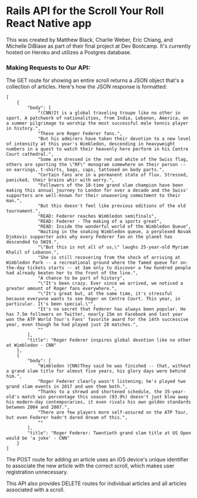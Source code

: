 # Rails API for the Scroll Your Roll React Native app
This was created by Matthew Black, Charlie Weber, Eric Chiang, and Michelle DiBiase as part of their final project at Dev Bootcamp. It's currently hosted on Heroku and utilizes a Postgres database.

### Making Requests to Our API:
The GET route for showing an entire scroll returns a JSON object that's a collection of articles. Here's how the JSON response is formatted:
```
[
    {
        "body": [
            "(CNN)It is a global traveling troupe like no other in sport. A patchwork of nationalities, from India, Lebanon, America, on a summer pilgrimage to worship the most successful male tennis player in history.",
            "These are Roger Federer fans.",
            "But his admirers have taken their devotion to a new level of intensity at this year's Wimbledon, descending in heavyweight numbers in a quest to watch their heavenly hero perform in his Centre Court cathedral.",
            "Some are dressed in the red and white of the Swiss flag, others are sporting the \"RF\" monogram somewhere on their person -- on earrings, t-shirts, bags, caps, tattooed on body parts.",
            "Certain fans are in a permanent state of flux. Stressed, panicked, their brains whir with worry.",
            "Followers of the 18-time grand slam champion have been making this annual journey to London for over a decade and the Swiss' supporters are well-known for their unwavering commitment to their man.",
            "But this doesn't feel like previous editions of the old tournament.",
            "READ: Federer reaches Wimbledon semifinals",
            "READ: Federer - The making of a sports great",
            "READ: Inside the wonderful world of the Wimbledon Queue",
            "Waiting in the snaking Wimbledon queue, a perplexed Novak Djokovic supporter asks why every Federer fan on the planet has descended to SW19.",
            "\"But this is not all of us,\" laughs 25-year-old Myriam Khalil of Lebanon.",
            "She is still recovering from the shock of arriving at Wimbledon Park -- a recreational ground where the famed queue for on-the-day tickets starts -- at 3am only to discover a few hundred people had already beaten her to the front of the line.",
            "A chance to be part of history",
            "\"It's been crazy. Ever since we arrived, we noticed a greater amount of Roger fans everywhere.",
            "\"It's great but, at the same time, it's stressful because everyone wants to see Roger on Centre Court. This year, in particular. It's been special.\"",
            "It's no secret that Federer has always been popular. He has 7.5m followers on Twitter, nearly 15m on Facebook and last year won the ATP World Tour's Fans' favorite award for the 14th successive year, even though he had played just 28 matches.",
            ""
        ],
        "title": "Roger Federer inspires global devotion like no other at Wimbledon - CNN"
    },
    {
        "body": [
            "Wimbledon (CNN)They said he was finished -- that, without a grand slam title for almost five years, his glory days were behind him.",
            "Roger Federer clearly wasn't listening; he's played two grand slam events in 2017 and won them both.",
            "Thanks to a shrewd and shortened schedule, the 35-year-old's match win percentage this season (93.9%) doesn't just blow away his modern-day contemporaries, it even rivals his own golden standards between 2004 and 2007.",
            "There are few players more self-assured on the ATP Tour, but even Federer hadn't dared dream of this.",
            ""
        ],
        "title": "Roger Federer: Twentieth grand slam title at US Open would be 'a joke' - CNN"
    }
]
```
The POST route for adding an article uses an iOS device's unique identifier to associate the new article with the correct scroll, which makes user registration unnecessary.


This API also provides DELETE routes for individual articles and all articles associated with a scroll.

